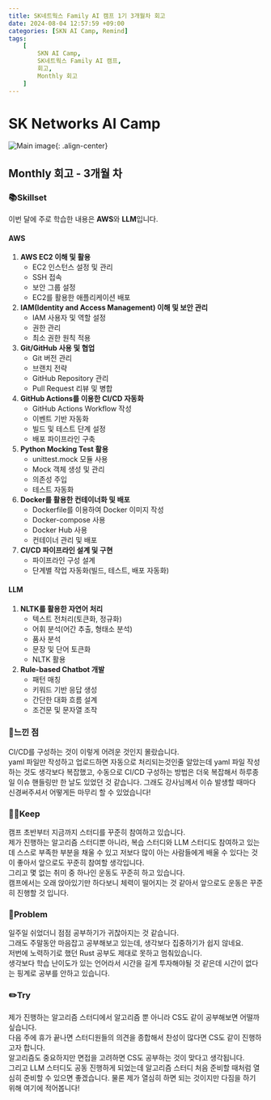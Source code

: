 ```yaml
---
title: SK네트웍스 Family AI 캠프 1기 3개월차 회고
date: 2024-08-04 12:57:59 +09:00
categories: [SKN AI Camp, Remind]
tags: 
    [
        SKN AI Camp,
        SK네트웍스 Family AI 캠프,
        회고,
        Monthly 회고
    ]
---
```


# SK Networks AI Camp
![Main image](https://github.com/Jh-jaehyuk/Jh-jaehyuk.github.io/assets/126551524/7ea63fc3-95f0-44d5-a0f0-cf431cae34f1){: .align-center}  

## Monthly 회고 - 3개월 차
  
### :books:Skillset
이번 달에 주로 학습한 내용은 **AWS**와 **LLM**입니다.  
  
#### AWS
1. **AWS EC2 이해 및 활용**
    * EC2 인스턴스 설정 및 관리  
    * SSH 접속  
    * 보안 그룹 설정  
    * EC2를 활용한 애플리케이션 배포  
2. **IAM(Identity and Access Management) 이해 및 보안 관리**  
    * IAM 사용자 및 역할 설정  
    * 권한 관리  
    * 최소 권한 원칙 적용  
3. **Git/GitHub 사용 및 협업**  
    * Git 버전 관리  
    * 브랜치 전략  
    * GitHub Repository 관리  
    * Pull Request 리뷰 및 병합  
4. **GitHub Actions를 이용한 CI/CD 자동화**  
    * GitHub Actions Workflow 작성
    * 이벤트 기반 자동화  
    * 빌드 및 테스트 단계 설정  
    * 배포 파이프라인 구축  
5. **Python Mocking Test 활용**  
    * unittest.mock 모듈 사용
    * Mock 객체 생성 및 관리  
    * 의존성 주입  
    * 테스트 자동화  
6. **Docker를 활용한 컨테이너화 및 배포**    
    * Dockerfile를 이용하여 Docker 이미지 작성
    * Docker-compose 사용  
    * Docker Hub 사용  
    * 컨테이너 관리 및 배포  
7. **CI/CD 파이프라인 설계 및 구현**  
    * 파이프라인 구성 설계  
    * 단계별 작업 자동화(빌드, 테스트, 배포 자동화)  
  
#### LLM
1. **NLTK를 활용한 자연어 처리**    
    * 텍스트 전처리(토큰화, 정규화)     
    * 어휘 분석(어간 추출, 형태소 분석)  
    * 품사 분석  
    * 문장 및 단어 토큰화  
    * NLTK 활용    
2. **Rule-based Chatbot 개발**  
    * 패턴 매칭  
    * 키워드 기반 응답 생성  
    * 간단한 대화 흐름 설계  
    * 조건문 및 문자열 조작  
  
### :thought_balloon:느낀 점
CI/CD를 구성하는 것이 이렇게 어려운 것인지 몰랐습니다.  
yaml 파일만 작성하고 업로드하면 자동으로 처리되는것인줄 알았는데 yaml 파일 작성하는 것도
생각보다 복잡했고, 수동으로 CI/CD 구성하는 방법은 더욱 복잡해서 하루종일 이슈 핸들링만 
한 날도 있었던 것 같습니다. 그래도 강사님께서 이슈 발생할 때마다 신경써주셔서 어떻게든 
마무리 할 수 있었습니다!
  
### :ok_man:Keep
캠프 초반부터 지금까지 스터디를 꾸준히 참여하고 있습니다.  
제가 진행하는 알고리즘 스터디뿐 아니라, 복습 스터디와 LLM 스터디도 참여하고 있는데
스스로 부족한 부분을 채울 수 있고 저보다 많이 아는 사람들에게 배울 수 있다는 것이 좋아서 
앞으로도 꾸준히 참여할 생각입니다.  
그리고 몇 없는 취미 중 하나인 운동도 꾸준히 하고 있습니다.  
캠프에서는 오래 앉아있기만 하다보니 체력이 떨어지는 것 같아서 앞으로도 운동은 꾸준히 진행할 것 입니다.
   
### :no_good:Problem
일주일 쉬었더니 점점 공부하기가 귀찮아지는 것 같습니다.  
그래도 주말동안 마음잡고 공부해보고 있는데, 생각보다 집중하기가 쉽지 않네요.  
저번에 노력하기로 했던 Rust 공부도 제대로 못하고 멈춰있습니다.  
생각보다 학습 난이도가 있는 언어라서 시간을 길게 투자해야될 것 같은데 시간이 없다는 핑계로 
공부를 안하고 있습니다.
  
### :pencil2:Try
제가 진행하는 알고리즘 스터디에서 알고리즘 뿐 아니라 CS도 같이 공부해보면 어떨까 싶습니다.  
다음 주에 휴가 끝나면 스터디원들의 의견을 종합해서 찬성이 많다면 CS도 같이 진행하고자 합니다.  
알고리즘도 중요하지만 면접을 고려하면 CS도 공부하는 것이 맞다고 생각됩니다.  
그리고 LLM 스터디도 공동 진행하게 되었는데 알고리즘 스터디 처음 준비할 때처럼 열심히
준비할 수 있으면 좋겠습니다. 물론 제가 열심히 하면 되는 것이지만 다짐을 하기 위해 여기에 적어봅니다!